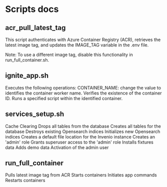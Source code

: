 # Scripts docs

## acr_pull_latest_tag

This script authenticates with Azure Container Registry (ACR), retrieves the latest image tag, and updates the IMAGE_TAG variable in the .env file.

Note: To use a different image tag, disable this functionality in run_full_container.sh.

## ignite_app.sh

Executes the following operations:
CONTAINER_NAME: change the value to identifies the container worker name.
Verifies the existence of the container ID.
Runs a specified script within the identified container.

## services_setup.sh

Cache Clearing
Drops all tables from the database
Creates all tables for the database
Destroys existing Opensearch indices
Initializes new Opensearch indices
Creates a default file location for the Invenio instance
Creates an 'admin' role
Grants superuser access to the 'admin' role
Installs fixtures data
Adds demo data
Activation of the admin user

## run_full_container

Pulls latest image tag from ACR
Starts containers
Initiates app commands
Restarts containers
